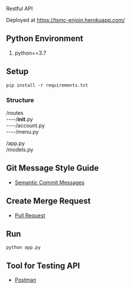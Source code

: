 Restful API

Deployed at https://tsmc-enjoin.herokuapp.com/

## Python Environment
1. python==3.7

## Setup
```
pip install -r requirements.txt
```

### Structure 

/routes   
----/__init__.py  
----/account.py  
----/menu.py  

/app.py   
/models.py   


## Git Message Style Guide

* [Semantic Commit Messages](https://gist.github.com/joshbuchea/6f47e86d2510bce28f8e7f42ae84c716)


## Create Merge Request

* [Pull Request](https://www.jianshu.com/p/6bcd082101c1)


## Run
```
python app.py
```

## Tool for Testing API

* [Postman](https://www.getpostman.com/downloads/)
